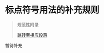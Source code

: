 
# 标点符号用法的补充规则

> 规范性附录
> 
> [跳转至相应段落](http://www.moe.gov.cn/ewebeditor/uploadfile/2015/01/13/20150113091548267.pdf#16)

暂待补充


